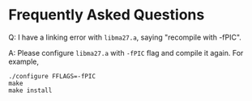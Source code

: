 # Frequently Asked Questions

Q: I have a linking error with `libma27.a`, saying "recompile with -fPIC".

A: Please configure `libma27.a` with `-fPIC` flag and compile it again. For example,
```
./configure FFLAGS=-fPIC
make
make install
```
